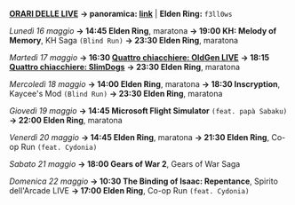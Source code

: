 <b><u>ORARI DELLE LIVE</u></b>
<b>→ panoramica: <a href="https://trello.com/b/iKwdSGf3/sabaku">link</a></b> | <b>Elden Ring:</b> <code>f3ll0ws</code>

<i>Lunedì 16 maggio</i>
<b>→ 14:45 Elden Ring</b>, maratona
<b>→ 19:00 KH: Melody of Memory</b>, KH Saga <code>(Blind Run)</code>
<b>→ 23:30 Elden Ring</b>, maratona

<i>Martedì 17 maggio</i>
<b>→ 16:30 <a href="https://www.twitch.tv/oldgenproject">Quattro chiacchiere: OldGen LIVE</a></b>
<b>→ 18:15 <a href="https://www.twitch.tv/slimdogsproduction">Quattro chiacchiere: SlimDogs</a></b>
<b>→ 23:30 Elden Ring</b>, maratona

<i>Mercoledì 18 maggio</i>
<b>→ 14:00 Elden Ring</b>, maratona
<b>→ 18:30 Inscryption</b>, Kaycee's Mod <code>(Blind Run)</code>
<b>→ 23:30 Elden Ring</b>, maratona

<i>Giovedì 19 maggio</i>
<b>→ 14:45 Microsoft Flight Simulator</b> <code>(feat. papà Sabaku)</code>
<b>→ 22:00 Elden Ring</b>, maratona

<i>Venerdì 20 maggio</i>
<b>→ 14:45 Elden Ring</b>, maratona
<b>→ 21:30 Elden Ring</b>, Co-op Run <code>(feat. Cydonia)</code>

<i>Sabato 21 maggio</i>
<b>→ 18:00 Gears of War 2</b>, Gears of War Saga

<i>Domenica 22 maggio</i>
<b>→ 10:30 The Binding of Isaac: Repentance</b>, Spirito dell'Arcade LIVE
<b>→ 17:00 Elden Ring</b>, Co-op Run <code>(feat. Cydonia)</code>
